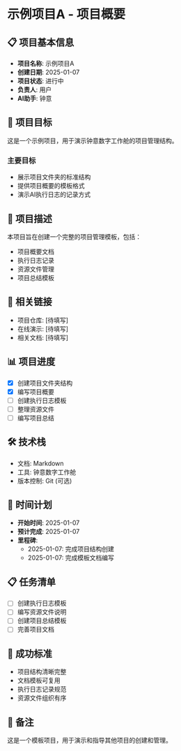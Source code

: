 # 示例项目A - 项目概要

## 📋 项目基本信息
- **项目名称**: 示例项目A
- **创建日期**: 2025-01-07
- **项目状态**: 进行中
- **负责人**: 用户
- **AI助手**: 钟意

## 🎯 项目目标
这是一个示例项目，用于演示钟意数字工作舱的项目管理结构。

### 主要目标
- 展示项目文件夹的标准结构
- 提供项目概要的模板格式
- 演示AI执行日志的记录方式

## 📝 项目描述
本项目旨在创建一个完整的项目管理模板，包括：
- 项目概要文档
- 执行日志记录
- 资源文件管理
- 项目总结模板

## 🔗 相关链接
- 项目仓库: [待填写]
- 在线演示: [待填写]
- 相关文档: [待填写]

## 📊 项目进度
- [x] 创建项目文件夹结构
- [x] 编写项目概要
- [ ] 创建执行日志模板
- [ ] 整理资源文件
- [ ] 编写项目总结

## 🛠️ 技术栈
- 文档: Markdown
- 工具: 钟意数字工作舱
- 版本控制: Git (可选)

## 📅 时间计划
- **开始时间**: 2025-01-07
- **预计完成**: 2025-01-07
- **里程碑**:
  - 2025-01-07: 完成项目结构创建
  - 2025-01-07: 完成模板文档编写

## 📋 任务清单
- [ ] 创建执行日志模板
- [ ] 编写资源文件说明
- [ ] 创建项目总结模板
- [ ] 完善项目文档

## 🎯 成功标准
- 项目结构清晰完整
- 文档模板可复用
- 执行日志记录规范
- 资源文件组织有序

## 📝 备注
这是一个模板项目，用于演示和指导其他项目的创建和管理。
